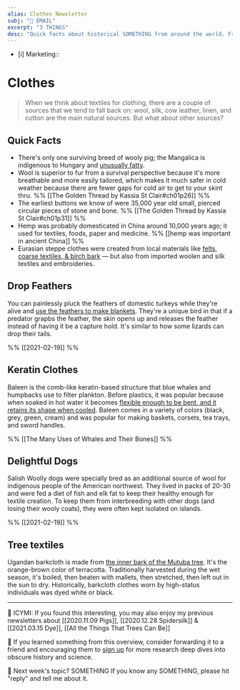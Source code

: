 ```yaml
---
alias: Clothes Newsletter
subj: "📗 EMAIL"
excerpt: "3 THINGS" 
desc: "Quick facts about historical SOMETHING from around the world. From SOMETHING to SOMETHING."
---
```


* [i] Marketing:: 

# Clothes

> When we think about textiles for clothing, there are a couple of sources that we tend to fall back on: wool, silk, cow leather, linen, and cotton are the main natural sources. But what about other sources?

## Quick Facts

* There's only one surviving breed of wooly pig; the Mangalica is indigenous to Hungary and [unusually fatty](https://www.dartagnan.com/mangalica-pig-heritage-pork.html).
* Wool is superior to fur from a survival perspective because it's more breathable and more easily tailored, which makes it much safer in cold weather because there are fewer gaps for cold air to get to your skint thru. %% [[The Golden Thread by Kassia St Clair#ch01p26]] %%
* The earliest buttons we know of were 35,000 year old small, pierced circular pieces of stone and bone. %% [[The Golden Thread by Kassia St Clair#ch01p31]] %%
* Hemp was probably domesticated in China around 10,000 years ago; it used for textiles, foods, paper and medicine. %% [[hemp was important in ancient China]] %%
* Eurasian steppe clothes were created from local materials like [felts, coarse textiles, & birch bark](https://adiu.com.ua/index.php/journal/article/view/331) — but also from imported woolen and silk textiles and embroideries.

## Drop Feathers

You can painlessly pluck the feathers of domestic turkeys while they're alive and [use the feathers to make blankets](https://www.smithsonianmag.com/smart-news/800-year-old-blanket-holds-clues-turkey-farming-american-southwest-180976438/). They're a unique bird in that if a predator grapbs the feather, the skin opens up and releases the feather instead of having it be a capture hold. It's similar to how some lizards can drop their tails. 

%% [[2021-02-19]] %%

## Keratin Clothes

Baleen is the comb-like keratin-based structure that blue whales and humpbacks use to filter plankton. Before plastics, it was popular because when soaked in hot water it becomes [flexible enough to be bent, and it retains its shape when cooled](https://www.conservation-wiki.com/wiki/Baleen). Baleen comes in a variety of colors (black, grey, green, cream) and was popular for making baskets, corsets, tea trays, and sword handles. 

 %% [[The Many Uses of Whales and Their Bones]] %% 

## Delightful Dogs

Salish Woolly dogs were specially bred as an additional source of wool for indigenous people of the American northwest. They lived in packs of 20-30 and were fed a diet of fish and elk fat to keep their healthy enough for textile creation. To keep them from interbreeding with other dogs (and losing their wooly coats), they were often kept isolated on islands. 

%% [[2021-02-19]] %%

## Tree textiles

Ugandan barkcloth is made from [the inner bark of the Mutuba tree](http://nationalclothing.org/africa/76-uganda/289-ugandan-traditional-craft-of-barkcloth-making-how-to-make-fabric-from-tree-bark.html). It's the orange-brown color of terracotta. Traditionally harvested during the wet season, it's boiled, then beaten with mallets, then stretched, then left out in the sun to dry. Historically, barkcloth clothes worn by high-status individuals was dyed white or black. 

* * * 

📗 ICYMI: If you found this interesting, you may also enjoy my previous newsletters about [[2020.11.09 Pigs]], [[2020.12.28 Spidersilk]] & [[2021.03.15 Dye]], [[All the Things That Trees Can Be]]

💚 If you learned something from this overview, consider forwarding it to a friend and encouraging them to [sign up](https://newsletter.eleanorkonik.com/membership/) for more research deep dives into obscure history and science. 

📅 Next week's topic? SOMETHING If you know any SOMETHING, please hit "reply" and tell me about it. 